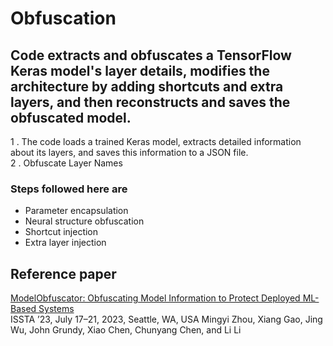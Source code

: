 # Obfuscation

## Code extracts and obfuscates a TensorFlow Keras model's layer details, modifies the architecture by adding shortcuts and extra layers, and then reconstructs and saves the obfuscated model.

1 .  The code loads a trained Keras model, extracts detailed information about its layers, and saves this information to a JSON file. <br>
2 .  Obfuscate Layer Names 


### Steps followed here are
- Parameter encapsulation
- Neural structure obfuscation
- Shortcut injection
- Extra layer injection

## Reference paper
[ModelObfuscator: Obfuscating Model Information to Protect Deployed ML-Based Systems](https://arxiv.org/pdf/2306.06112)<br>
ISSTA ’23, July 17–21, 2023, Seattle, WA, USA Mingyi Zhou, Xiang Gao, Jing Wu, John Grundy, Xiao Chen, Chunyang Chen, and Li Li

